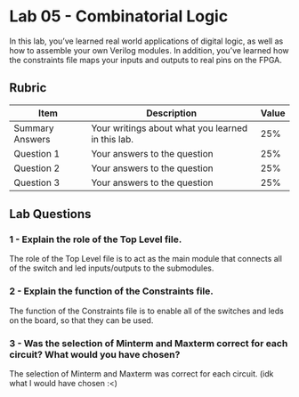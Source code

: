 # Lab 05 - Combinatorial Logic

In this lab, you’ve learned real world applications of digital logic, as well
as how to assemble your own Verilog modules. In addition, you’ve learned how
the constraints file maps your inputs and outputs to real pins on the FPGA.

## Rubric

| Item | Description | Value |
| ---- | ----------- | ----- |
| Summary Answers | Your writings about what you learned in this lab. | 25% |
| Question 1 | Your answers to the question | 25% |
| Question 2 | Your answers to the question | 25% |
| Question 3 | Your answers to the question | 25% |

## Lab Questions

### 1 - Explain the role of the Top Level file.

The role of the Top Level file is to act as the main module that connects all of the switch and led inputs/outputs to the submodules.

### 2 - Explain the function of the Constraints file.

The function of the Constraints file is to enable all of the switches and leds on the board, so that they can be used.

### 3 - Was the selection of Minterm and Maxterm correct for each circuit? What would you have chosen?

The selection of Minterm and Maxterm was correct for each circuit. (idk what I would have chosen :<)
